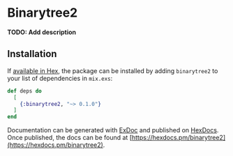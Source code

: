 # Binarytree2

**TODO: Add description**

## Installation

If [available in Hex](https://hex.pm/docs/publish), the package can be installed
by adding `binarytree2` to your list of dependencies in `mix.exs`:

```elixir
def deps do
  [
    {:binarytree2, "~> 0.1.0"}
  ]
end
```

Documentation can be generated with [ExDoc](https://github.com/elixir-lang/ex_doc)
and published on [HexDocs](https://hexdocs.pm). Once published, the docs can
be found at [https://hexdocs.pm/binarytree2](https://hexdocs.pm/binarytree2).

